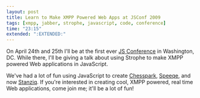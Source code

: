 ```yaml
---
layout: post
title: Learn to Make XMPP Powered Web Apps at JSConf 2009
tags: [xmpp, jabber, strophe, javascript, code, conference]
time: "23:15"
extended: ":EXTENDED:"
---
```


On April 24th and 25th I'll be at the first ever [JS
Conference](http://www.jsconf2009.com) in Washington, DC.  While
there, I'll be giving a talk about using Strophe to make XMPP powered
Web applications in JavaScript.

We've had a lot of fun using JavaScript to create
[Chesspark](http://www.chesspark.com),
[Speeqe](http://www.speeqe.com), and now
[Stanziq](http://www.stanziq.com).  If you're interested in creating
cool, XMPP powered, real time Web applications, come join me; it'll be
a lot of fun!
